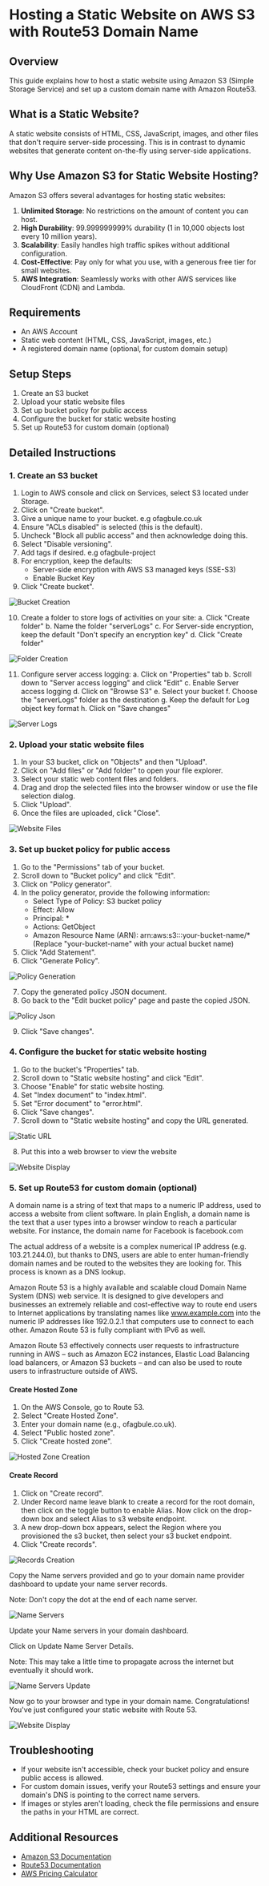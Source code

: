 # Hosting a Static Website on AWS S3 with Route53 Domain Name

## Overview
This guide explains how to host a static website using Amazon S3 (Simple Storage Service) and set up a custom domain name with Amazon Route53.

## What is a Static Website?
A static website consists of HTML, CSS, JavaScript, images, and other files that don't require server-side processing. This is in contrast to dynamic websites that generate content on-the-fly using server-side applications.

## Why Use Amazon S3 for Static Website Hosting?

Amazon S3 offers several advantages for hosting static websites:

1. **Unlimited Storage**: No restrictions on the amount of content you can host.
2. **High Durability**: 99.999999999% durability (1 in 10,000 objects lost every 10 million years).
3. **Scalability**: Easily handles high traffic spikes without additional configuration.
4. **Cost-Effective**: Pay only for what you use, with a generous free tier for small websites.
5. **AWS Integration**: Seamlessly works with other AWS services like CloudFront (CDN) and Lambda.

## Requirements

- An AWS Account
- Static web content (HTML, CSS, JavaScript, images, etc.)
- A registered domain name (optional, for custom domain setup)

## Setup Steps

1. Create an S3 bucket
2. Upload your static website files
3. Set up bucket policy for public access
4. Configure the bucket for static website hosting
5. Set up Route53 for custom domain (optional)

## Detailed Instructions

### 1. Create an S3 bucket

1. Login to AWS console and click on Services, select S3 located under Storage.
2. Click on "Create bucket".
3. Give a unique name to your bucket. e.g ofagbule.co.uk 
4. Ensure "ACLs disabled" is selected (this is the default).
5. Uncheck "Block all public access" and then acknowledge doing this.
6. Select "Disable versioning".
7. Add tags if desired. e.g ofagbule-project
8. For encryption, keep the defaults:
   - Server-side encryption with AWS S3 managed keys (SSE-S3)
   - Enable Bucket Key
9. Click "Create bucket".

![Bucket Creation](imgs/1.bucket_creation.png)

10. Create a folder to store logs of activities on your site:
    a. Click "Create folder"
    b. Name the folder "serverLogs"
    c. For Server-side encryption, keep the default "Don't specify an encryption key"
    d. Click "Create folder"

![Folder Creation](imgs/2.folder_creation.png)

11. Configure server access logging:
    a. Click on "Properties" tab
    b. Scroll down to "Server access logging" and click "Edit"
    c. Enable Server access logging
    d. Click on "Browse S3"
    e. Select your bucket
    f. Choose the "serverLogs" folder as the destination
    g. Keep the default for Log object key format
    h. Click on "Save changes"

![Server Logs](imgs/3.server_logs.png)

### 2. Upload your static website files

1. In your S3 bucket, click on "Objects" and then "Upload".
2. Click on "Add files" or "Add folder" to open your file explorer.
3. Select your static web content files and folders.
4. Drag and drop the selected files into the browser window or use the file selection dialog.
5. Click "Upload".
6. Once the files are uploaded, click "Close".

![Website Files](imgs/6.webfiles_upload.png)

### 3. Set up bucket policy for public access

1. Go to the "Permissions" tab of your bucket.
2. Scroll down to "Bucket policy" and click "Edit".
3. Click on "Policy generator".
4. In the policy generator, provide the following information:
   - Select Type of Policy: S3 bucket policy
   - Effect: Allow
   - Principal: *
   - Actions: GetObject
   - Amazon Resource Name (ARN): arn:aws:s3:::your-bucket-name/*
     (Replace "your-bucket-name" with your actual bucket name)
5. Click "Add Statement".
6. Click "Generate Policy".

![Policy Generation](imgs/4.policy_generation.png)

7. Copy the generated policy JSON document.
8. Go back to the "Edit bucket policy" page and paste the copied JSON.

![Policy Json](imgs/5.policy_json.png)

9. Click "Save changes".

### 4. Configure the bucket for static website hosting

1. Go to the bucket's "Properties" tab.
2. Scroll down to "Static website hosting" and click "Edit".
3. Choose "Enable" for static website hosting.
4. Set "Index document" to "index.html".
5. Set "Error document" to "error.html".
6. Click "Save changes".
7. Scroll down to "Static website hosting" and copy the URL generated.

![Static URL](imgs/7.static_url.png)

8. Put this into a web browser to view the website

![Website Display](imgs/8.website_display.png)

### 5. Set up Route53 for custom domain (optional)

A domain name is a string of text that maps to a numeric IP address, used to access a website from client software. In plain English, a domain name is the text that a user types into a browser window to reach a particular website. For instance, the domain name for Facebook is facebook.com

The actual address of a website is a complex numerical IP address (e.g. 103.21.244.0), but thanks to DNS, users are able to enter human-friendly domain names and be routed to the websites they are looking for. This process is known as a DNS lookup.

Amazon Route 53 is a highly available and scalable cloud Domain Name System (DNS) web service. It is designed to give developers and businesses an extremely reliable and cost-effective way to route end users to Internet applications by translating names like www.example.com into the numeric IP addresses like 192.0.2.1 that computers use to connect to each other. Amazon Route 53 is fully compliant with IPv6 as well.

Amazon Route 53 effectively connects user requests to infrastructure running in AWS – such as Amazon EC2 instances, Elastic Load Balancing load balancers, or Amazon S3 buckets – and can also be used to route users to infrastructure outside of AWS.

#### Create Hosted Zone

1. On the AWS Console, go to Route 53.
2. Select "Create Hosted Zone".
3. Enter your domain name (e.g., ofagbule.co.uk).
4. Select "Public hosted zone".
5. Click "Create hosted zone".

![Hosted Zone Creation](imgs/10.hosted_zone_create.png)

#### Create Record

1. Click on "Create record".
2. Under Record name leave blank to create a record for the root domain, then click on the toggle button to enable Alias. Now click on the drop-down box and select Alias to s3 website endpoint.
3. A new drop-down box appears, select the Region where you provisioned the s3 bucket, then select your s3 bucket endpoint.
4. Click "Create records".

![Records Creation](imgs/9.record_creation.png)

Copy the Name servers provided and go to your domain name provider dashboard to update your name server records.

Note: Don't copy the dot at the end of each name server.

![Name Servers](imgs/11.nameservers.png)

Update your Name servers in your domain dashboard.

Click on Update Name Server Details.

Note: This may take a little time to propagate across the internet but eventually it should work.

![Name Servers Update](imgs/11.nameservers.png)

Now go to your browser and type in your domain name. Congratulations! You've just configured your static website with Route 53.

![Website Display](imgs/15.ofagbule_website.png)

## Troubleshooting

- If your website isn't accessible, check your bucket policy and ensure public access is allowed.
- For custom domain issues, verify your Route53 settings and ensure your domain's DNS is pointing to the correct name servers.
- If images or styles aren't loading, check the file permissions and ensure the paths in your HTML are correct.

## Additional Resources

- [Amazon S3 Documentation](https://docs.aws.amazon.com/AmazonS3/latest/userguide/Welcome.html)
- [Route53 Documentation](https://docs.aws.amazon.com/Route53/latest/DeveloperGuide/Welcome.html)
- [AWS Pricing Calculator](https://calculator.aws/)